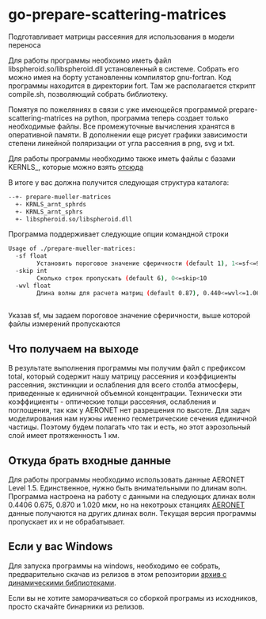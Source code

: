 # go-prepare-scattering-matrices
Подготавливает матрицы рассеяния для использования в модели переноса

Для работы программы необхоимо иметь файл libspheroid.so/libspheroid.dll 
установленный в системе. 
Собрать его можно имея на борту установленны компилятор gnu-fortran. 
Код программы находится в директории fort. 
Там же располагается сткрипт compile.sh, позволяющий собрать библиотеку.


Помятуя по пожеляниях в связи с уже имеющейся программой prepare-scattering-matrices 
на python, программа теперь создает только необходимые файлы. Все промежуточные 
вычисления хранятся в оперативной памяти. В дополнении еще рисует 
графики зависимости степени линейной поляризации от угла рассеяния в png, svg и txt.


Для работы программы необходимо также иметь файлы с базами KERNLS_, которые можно взять 
[отсюда](https://github.com/DrShmirko/prepare-scattering-matrices)

В итоге у вас должна получится следующая структура каталога:

```bash
--+- prepare-mueller-matrices
  +- KRNLS_arnt_sphrds
  +- KRNLS_arnt_sphrs
  +- libspheroid.so/libspheroid.dll
```


Программа поддерживает следующие опции командной строки

```bash
Usage of ./prepare-mueller-matrices:
  -sf float
        Установить пороговое значение сферичности (default 1), 1<=sf<=99
  -skip int
        Сколько строк пропускать (default 6), 0<=skip<10
  -wvl float
        Длина волны для расчета матриц (default 0.87), 0.440<=wvl<=1.064
        
```

Указав  sf, мы задаем пороговое значение сферичности, выше которой файлы измерений пропускаются 

## Что получаем на выходе
В результате выполнения программы мы получим файл с префиксом total, 
который содержит нашу матрицу рассеяния и коэффициенты рассеяния, экстинкции и ослабления для всего столба атмосферы, 
приведенные к единичной объемной концентрации. Технически эти коэффициенты - оптические толщи рассеяния, 
ослабления и поглощения, так как у AERONET нет разрешения по высоте. Для задач моделирования нам нужны именно геометрические 
сечения единичной частицы. Поэтому будем полагать что так и есть, но этот аэрозольный слой имеет протяженность 1 км.

## Откуда брать входные данные
Для работы программы необходимо использовать данные AERONET Level 1.5. Единственное, нужно быть внимательными по длинам волн.
Программа настроена на работу с данными на следующих длинах волн 0.4406 0.675, 0.870 и 1.020 мкм, но на некотроых станциях 
[AERONET](https://aeronet.gsfc.nasa.gov/new_web/download_all_v3_inversions.html) 
данные получаются на других длинах волн. Текущая версия программы пропускает их и не обрабатывает.


## Если у вас Windows

Для запуска программы на windows, необходимо ее собрать, предварительно скачав из релизов 
в этом репозитории [архив с динамическими библиотеками](https://github.com/DrShmirko/go-prepare-scattering-matrices/releases/download/v0.2.0/shared_libraries.zip).

Если вы не хотите заморачиваться со сборкой програмы из исходников, просто скачайте бинарники из релизов.
